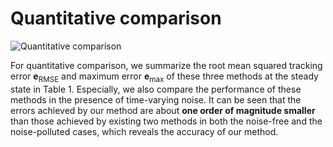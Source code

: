 # Quantitative comparison
![Quantitative comparison](https://user-images.githubusercontent.com/130027814/230306526-ec70c82a-9047-44f0-947f-2891cd2fe8ba.png)

For quantitative comparison, we summarize the root mean squared tracking error $\boldsymbol e_\text{RMSE}$ and maximum error $\boldsymbol e_\text{max}$ of these three methods at the steady state in Table 1. Especially, we also compare the performance of these methods in the presence of time-varying noise. It can be seen that the errors achieved by our method are about **one order of magnitude smaller** than those achieved by existing two methods in both the noise-free and the noise-polluted cases, which reveals the accuracy of our method.
